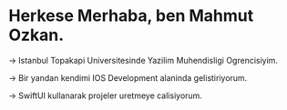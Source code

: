 # Herkese Merhaba, ben Mahmut Ozkan.
-> Istanbul Topakapi Universitesinde Yazilim Muhendisligi Ogrencisiyim.

-> Bir yandan kendimi IOS Development alaninda gelistiriyorum.

-> SwiftUI kullanarak projeler uretmeye calisiyorum.

